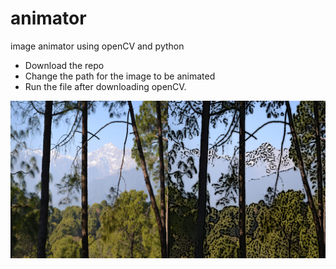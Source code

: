 # animator
image animator using openCV and python
 - Download the repo
 - Change the path for the image to be animated 
 - Run the file after downloading openCV.
 
![Sample Input | Output](https://github.com/SanjaykrishnaanH/animator/blob/master/images/animator_demo.png) 

